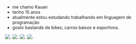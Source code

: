 - me chamo Kauan
- tenho 15 anos
- atualmente estou estudando trabalhando em linguagem de programação
- gosto bastande de bikes, carros baixos e esportivos.




![.](https://media1.tenor.com/m/XftXLAeExIgAAAAd/cars-toyota.gif)
![.](https://media1.tenor.com/m/ESz6rw1I9RIAAAAd/brz-gt86.gif)
![.](https://media1.tenor.com/m/sFjHkIrG5QwAAAAd/drift-drifting.gif)
![.](https://media1.tenor.com/m/z6GVU9vPNdQAAAAd/drift-phonk.gif)







<!--
**kauanoliveira041/kauanoliveira041** is a ✨ _special_ ✨ repository because its `README.md` (this file) appears on your GitHub profile.

Here are some ideas to get you started:

- 🔭 I’m currently working on ...
- 🌱 I’m currently learning ...
- 👯 I’m looking to collaborate on ...
- 🤔 I’m looking for help with ...
- 💬 Ask me about ...
- 📫 How to reach me: ...
- 😄 Pronouns: ...
- ⚡ Fun fact: ...
-->
